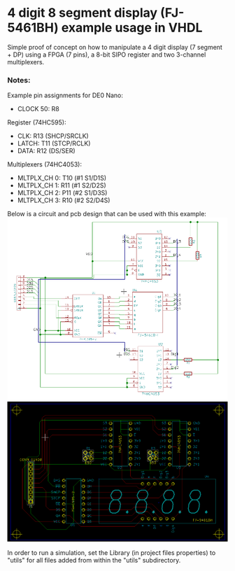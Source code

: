 # 4 digit 8 segment display (FJ-5461BH) example usage in VHDL

Simple proof of concept on how to manipulate a 4 digit display (7 segment + DP) using a FPGA (7 pins), a 8-bit SIPO register and two 3-channel multiplexers.

### Notes:

Example pin assignments for DE0 Nano:
* CLOCK 50: R8

Register (74HC595):
* CLK: R13 (SHCP/SRCLK)
* LATCH: T11 (STCP/RCLK)
* DATA: R12 (DS/SER)

Multiplexers (74HC4053):
* MLTPLX_CH 0: T10 (#1 S1/D1S)
* MLTPLX_CH 1: R11 (#1 S2/D2S)
* MLTPLX_CH 2: P11 (#2 S1/D3S)
* MLTPLX_CH 3: R10 (#2 S2/D4S)

Below is a circuit and pcb design that can be used with this example:  
![Circuit](pcb/circuit.png)
![pcb](pcb/pcb.png)


In order to run a simulation, set the Library (in project files properties) to "utils" for all files added from within the "utils" subdirectory.
